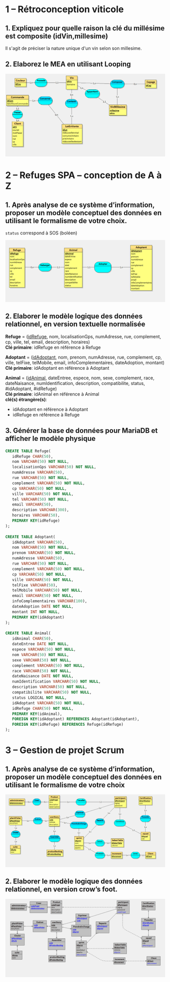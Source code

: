 # 1 – Rétroconception viticole

## 1. Expliquez pour quelle raison la clé du millésime est composite (idVin,millesime)

Il s'agit de préciser la nature unique d'un vin selon son millesime.

## 2. Elaborez le MEA en utilisant Looping
![](vin.png)

# 2 – Refuges SPA – conception de A à Z

## 1. Après analyse de ce système d’information, proposer un modèle conceptuel des données en utilisant le formalisme de votre choix.

`status` correspond à SOS (boléen)  

![](spa.png)

## 2. Elaborer le modèle logique des données relationnel, en version textuelle normalisée

**Refuge** = (<ins>idRefuge</ins>, nom, localisationGps, numAdresse, rue, complement, cp, ville, tel, email, description, horaires)  
**Clé primaire**: idRefuge en référence à Refuge

**Adoptant** = (<ins>idAdoptant</ins>, nom, prenom, numAdresse, rue, complement, cp, ville, telFixe, telMobile, email, infoComplementaires, dateAdoption, montant)  
**Clé primaire**: idAdoptant en référence à Adoptant

**Animal** = (<ins>idAnimal</ins>, dateEntree, espece, nom, sexe, complement, race, dateNaisance, numIdentification, description, compatibilite, status, #idAdoptant, #idRefuge)  
**Clé primaire**: idAnimal en référence à Animal  
**clé(s) étrangère(s)**:
- idAdoptant en référence à Adoptant
- idRefuge en référence à Refuge


## 3. Générer la base de données pour MariaDB et afficher le modèle physique

```sql
CREATE TABLE Refuge(
   idRefuge CHAR(50),
   nom VARCHAR(50) NOT NULL,
   localisationGps VARCHAR(50) NOT NULL,
   numAdresse VARCHAR(50),
   rue VARCHAR(50) NOT NULL,
   complement VARCHAR(50) NOT NULL,
   cp VARCHAR(50) NOT NULL,
   ville VARCHAR(50) NOT NULL,
   tel VARCHAR(50) NOT NULL,
   email VARCHAR(50),
   description VARCHAR(300),
   horaires VARCHAR(50),
   PRIMARY KEY(idRefuge)
);

CREATE TABLE Adoptant(
   idAdoptant VARCHAR(50),
   nom VARCHAR(50) NOT NULL,
   prenom VARCHAR(50) NOT NULL,
   numAdresse VARCHAR(50),
   rue VARCHAR(50) NOT NULL,
   complement VARCHAR(50) NOT NULL,
   cp VARCHAR(50) NOT NULL,
   ville VARCHAR(50) NOT NULL,
   telFixe VARCHAR(50),
   telMobile VARCHAR(50) NOT NULL,
   email VARCHAR(50) NOT NULL,
   infoComplementaires VARCHAR(100),
   dateAdoption DATE NOT NULL,
   montant INT NOT NULL,
   PRIMARY KEY(idAdoptant)
);

CREATE TABLE Animal(
   idAnimal CHAR(50),
   dateEntree DATE NOT NULL,
   espece VARCHAR(50) NOT NULL,
   nom VARCHAR(50) NOT NULL,
   sexe VARCHAR(50) NOT NULL,
   complement VARCHAR(50) NOT NULL,
   race VARCHAR(50) NOT NULL,
   dateNaisance DATE NOT NULL,
   numIdentification VARCHAR(50) NOT NULL,
   description VARCHAR(50) NOT NULL,
   compatibilite VARCHAR(50) NOT NULL,
   status LOGICAL NOT NULL,
   idAdoptant VARCHAR(50) NOT NULL,
   idRefuge CHAR(50) NOT NULL,
   PRIMARY KEY(idAnimal),
   FOREIGN KEY(idAdoptant) REFERENCES Adoptant(idAdoptant),
   FOREIGN KEY(idRefuge) REFERENCES Refuge(idRefuge)
);

```

# 3 – Gestion de projet Scrum

## 1. Après analyse de ce système d’information, proposer un modèle conceptuel des données en utilisant le formalisme de votre choix

![](scrum.png)

## 2. Elaborer le modèle logique des données relationnel, en version crow’s foot.
![](crowsfoot.png)
